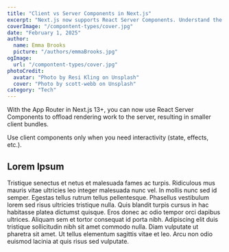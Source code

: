 ```yaml
---
title: "Client vs Server Components in Next.js"
excerpt: "Next.js now supports React Server Components. Understand the difference between client and server components and when to use them. Praesent elementum facilisis leo vel fringilla est ullamcorper eget. At imperdiet dui accumsan sit amet nulla facilities morbi tempus."
coverImage: "/compontent-types/cover.jpg"
date: "February 1, 2025"
author:
  name: Emma Brooks
  picture: "/authors/emmaBrooks.jpg"
ogImage:
  url: "/compontent-types/cover.jpg"
photoCredit:
  avatar: "Photo by Resi Kling on Unsplash"
  cover: "Photo by scott-webb on Unsplash"
category: "Tech"
---
```


With the App Router in Next.js 13+, you can now use React Server Components to offload rendering work to the server, resulting in smaller client bundles.

Use client components only when you need interactivity (state, effects, etc.).


## Lorem Ipsum

Tristique senectus et netus et malesuada fames ac turpis. Ridiculous mus mauris vitae ultricies leo integer malesuada nunc vel. In mollis nunc sed id semper. Egestas tellus rutrum tellus pellentesque. Phasellus vestibulum lorem sed risus ultricies tristique nulla. Quis blandit turpis cursus in hac habitasse platea dictumst quisque. Eros donec ac odio tempor orci dapibus ultrices. Aliquam sem et tortor consequat id porta nibh. Adipiscing elit duis tristique sollicitudin nibh sit amet commodo nulla. Diam vulputate ut pharetra sit amet. Ut tellus elementum sagittis vitae et leo. Arcu non odio euismod lacinia at quis risus sed vulputate.

      